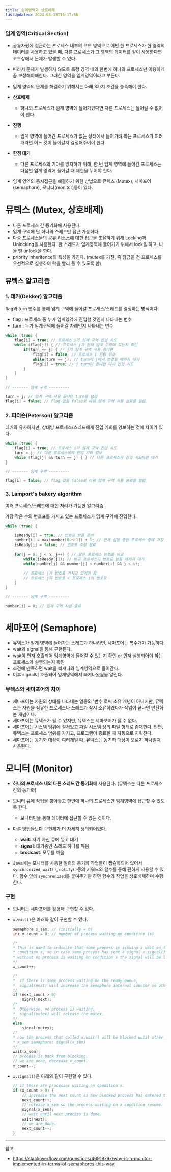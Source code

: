 ```yaml
---
title: 임계영역과 상호배제
lastUpdated: 2024-03-13T15:17:56
---
```

### 임계 영역(Critical Section)

- 공유자원에 접근하는 프로세스 내부의 코드 영역으로 어떤 한 프로세스가 한 영역의 데이터를 사용하고 있을 때, 다른 프로세스가 그 영역의 데이터를 같이 사용한다면 코드상에서 문제가 발생할 수 있다. 

- 따라서 문제가 발생하지 않도록 특정 영역 내의 한번에 하나의 프로세스만 이용하게끔 보장해야해한다. 그러한 영역을 임계영역이라고 부든다.

- 임계 영역의 문제를 해결하기 위해서는 아래 3가지 조건을 충족해야 한다.

- **상호배제**
    - 하나의 프로세스가 임계 영역에 들어가있다면 다른 프로세스는 들어갈 수 없어야 한다.
- **진행**
    - 임계 영역에 들어간 프로세스가 없는 상태에서 들어가려 하는 프로세스가 여러개라면 어느 것이 들어갈지 결정해주어야 한다.
- **한정 대기**
    - 다른 프로세스의 기아를 방지하기 위해, 한 번 임계 영역에 들어간 프로세스는 다음번 임계 영역에 들어갈 때 제한을 두어야 한다.

- 임계 영역의 동시접근을 해결하기 위한 방법으로 뮤텍스 (Mutex), 세마포어(semaphore), 모니터(monitor)등이 있다.

# 뮤텍스 (Mutex, 상호배제)

- 다른 프로세스 간 동기화에 사용된다.
- 임계 구역에 단 하나의 스레드만 접근 가능하다.
- 다중 프로세스들의 공유 리소스에 대한 접근을 조율하기 위해 Locking과 Unlocking을 사용한다.
    한 스레드가 임계영역에 들어가기 위해서 lock을 하고, 나올 땐 unlock을 한다.
- priority inheritence의 특성을 가진다. (mutex를 가진, 즉 잠금을 건 프로세스를 우선적으로 실행하여 락을 빨리 풀 수 있도록 함)

## 뮤텍스 알고리즘
### 1. 데커(Dekker) 알고리즘

flag와 turn 변수를 통해 임계 구역에 들어갈 프로세스/스레드를 결정하는 방식이다.
- flag : 프로세스 중 누가 임계영역에 진입할 것인지 나타내는 변수
- turn : 누가 임계구역에 들어갈 차례인지 나타내는 변수

```c
while (true) {
    flag[i] = true; // 프로세스 i가 임계 구역 진입 시도
    while (flag[j]) { // 프로세스 j가 현재 임계 구역에 있는지 확인
        if(turn == j) { // j가 임계 구역 사용 중이면
            flag[i] = false; // 프로세스 i 진입 취소
            while(turn == j); // turn이 j에서 변경될 때까지 대기
            flag[i] = true; // j turn이 끝나면 다시 진입 시도
        }
    }
}

// ------- 임계 구역 ---------

turn = j; // 임계 구역 사용 끝나면 turn을 넘김
flag[i] = false; // flag 값을 false로 바꿔 임계 구역 사용 완료를 알림
```

### 2. 피터슨(Peterson) 알고리즘

데커와 유사하지만, 상대방 프로세스/스레드에게 진입 기회를 양보하는 것에 차이가 있다.

```c
while (true) {
    flag[i] = true; // 프로세스 i가 임계 구역 진입 시도
    turn = j; // 다른 프로세스에게 진입 기회 양보
    while (flag[j] && turn == j) { } // 다른 프로세스가 진입 시도하면 대기
}

// ------- 임계 구역 ---------

flag[i] = false; // flag 값을 false로 바꿔 임계 구역 사용 완료를 알림
```

### 3. Lamport's bakery algorithm

여러 프로세스/스레드에 대한 처리가 가능한 알고리즘.

가장 작은 수의 번호표를 가지고 있는 프로세스가 임계 구역에 진입한다.

```c
while (true) {
    
    isReady[i] = true; // 번호표 받을 준비
    number[i] = max(number[0~n-1]) + 1; // 현재 실행 중인 프로세스 중에 가장 큰 번호 배정 
    isReady[i] = false; // 번호표 수령 완료
    
    for(j = 0; j < n; j++) { // 모든 프로세스 번호표 비교
        while(isReady[j]); // 비교 프로세스가 번호표 받을 때까지 대기
        while(number[j] && number[j] < number[i] && j < i);
        
        // 프로세스 j가 번호표 가지고 있어야 함
        // 프로세스 j의 번호표 < 프로세스 i의 번호표
    }
}

// ------- 임계 구역 ---------

number[i] = 0; // 임계 구역 사용 종료
```

# 세마포어 (Semaphore)

- 뮤텍스가 임계 영역에 들어가는 스레드가 하나라면, 세마포어는 복수개가 가능하다.
- wait과 signal을 통해 구현된다.
- wait이 먼저 호출되어 임계영역에 들어갈 수 있는지 확인 or 먼저 실행되어야 하는 프로세스가 실행되는지 확인
- 조건에 만족하면 wait을 빠져나와 임계영역으로 들어간다.
- 이후 signal이 호출되어 임계영역에서 빠져나왔음을 알린다.

### 뮤텍스와 세마포어의 차이

- 세마포어는 자원의 상태를 나타내는 일종의 '변수'로써 소유 개념이 아니지만, 뮤텍스는 자원을 점유한 프로세스나 쓰레드가 잠시 소유하였다가 작업이 끝나면 반환하는 개념이다.
- 세마포어는 뮤텍스가 될 수 있지만, 뮤텍스는 세마포어가 될 수 없다.
- 세마포어는 시스템 범위에 걸쳐있고 파일 시스템 상의 파일 형태로 존재한다. 반면, 뮤텍스는 프로세스 범위를 가지고, 프로그램이 종료될 때 자동으로 지워진다.
- 세마포어는 동기화 대상이 여러개일 때, 뮤텍스는 동기화 대상이 오로지 하나일때 사용된다.

# 모니터 (Monitor)

- **하나의 프로세스 내의 다른 스레드 간 동기화**에 사용된다. (뮤텍스는 다른 프로세스간의 동기화)

- 모니터 큐에 작업을 쌓아놓고 한번에 하나의 프로세스만 임계영역에 접근할 수 있도록 한다.
    - 모니터만을 통해 데이터에 접근할 수 있는 것이다.
  
- 다른 방법들보다 구현체가 더 자세히 정의되어있다.
  - **wait**: 자기 자신 큐에 넣고 대기
  - **signal**: 대기중인 스레드 하나를 깨움
  - **brodcast**: 모두를 깨움
  
- Java에는 모니터를 사용한 일련의 동기화 작업들이 캡슐화되어 있어서 `synchronized`, `wait()`, `notify()`등의 키워드와 함수를 통해 편하게 사용할 수 있다. 함수 앞에 `synchronized`를 붙여주기만 하면 함수의 작업을 상호배제하며 수행한다.

### 구현

- 모니터는 세마포어를 활용해 구현할 수 있다.

- `x.wait()`은 아래와 같이 구현할 수 있다.

    ```c
    semaphore x_sem; // (initially = 0)
    int x_count = 0; // number of process waiting on condition (x)

    /*
    * This is used to indicate that some process is issuing a wait on the 
    * condition x, so in case some process has sent a signal x.signal()
    * without no process is waiting on condition x the signal will be lost signal (has no effect).
    */
    x_count++;

    /*
    *  if there is some process waiting on the ready queue,
    *  signal(next) will increase the semaphore internal counter so other processes can take the monitor.
    */
    if (next_count > 0)
        signal(next);
    /*
    *  Otherwise, no process is waiting.
    *  signal(mutex) will release the mutex.
    */
    else
        signal(mutex);
    /*
    * now the process that called x.wait() will be blocked until other process will release (signal) the
    * x_sem semaphore: signal(x_sem)
    */
    wait(x_sem);
    // process is back from blocking.
    // we are done, decrease x_count.
    x_count--;
    ```

- `x.signal()`은 아래와 같이 구현할 수 있다.

    ```c
    // if there are processes waiting on condition x.
    if (x_count > 0) {
        // increase the next count as new blocked process has entered the queue (the one who called x.wait()). remember (wait(x_sem))
        next_count++;
        // release x_sem so the process waiting on x condition resume.
        signal(x_sem);
        // wait until next process is done.
        wait(next);
        // we are done.
        next_count--;
    }
    ```

---
참고
- https://stackoverflow.com/questions/46919797/why-is-a-monitor-implemented-in-terms-of-semaphores-this-way